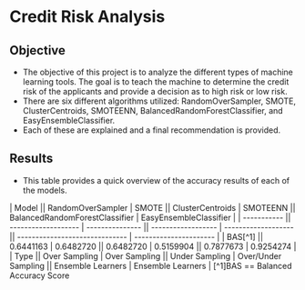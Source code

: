# Credit Risk Analysis

## Objective
* The objective of this project is to analyze the different types of machine learning tools. The goal is to teach the machine to determine the credit risk of the applicants and provide a decision as to high risk or low risk.
* There are six different algorithms utilized: RandomOverSampler, SMOTE, ClusterCentroids, SMOTEENN, BalancedRandomForestClassifier, and EasyEnsembleClassifier.
* Each of these are explained and a final recommendation is provided. 

## Results
* This table provides a quick overview of the accuracy results of each of the models.

| Model       || RandomOverSampler   | SMOTE           || ClusterCentroids   | SMOTEENN            || BalancedRandomForestClassifier | EasyEnsembleClassifier |
| ----------- || ------------------- | --------------- || ------------------ | ------------------- || ------------------------------ | ---------------------- |
| BAS[^1]        || 0.6441163           | 0.6482720       || 0.6482720          | 0.5159904           || 0.7877673                      | 0.9254274              |
| Type        || Over Sampling       | Over Sampling   || Under Sampling     | Over/Under Sampling || Ensemble Learners              | Ensemble Learners      |
[^1]BAS == Balanced Accuracy Score